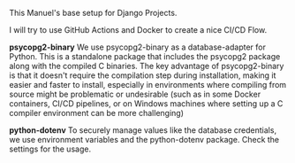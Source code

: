 This Manuel's base setup for Django Projects.

I will try to use GitHub Actions and Docker to create a nice CI/CD Flow.

**psycopg2-binary**
We use psycopg2-binary as a database-adapter for Python.
This is a standalone package that includes the psycopg2 package along with the compiled C binaries.
The key advantage of psycopg2-binary is that it doesn't require the compilation step during installation, 
making it easier and faster to install, especially in environments where compiling from source might be problematic or undesirable 
(such as in some Docker containers, CI/CD pipelines, or on Windows machines where setting up a C compiler environment can be more challenging)

**python-dotenv**
To securely manage values like the database credentials, we use environment variables and the python-dotenv package.
Check the settings for the usage.

